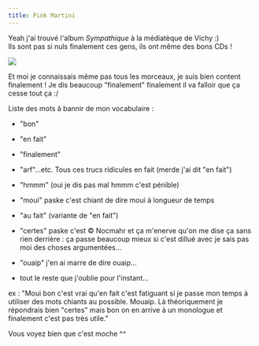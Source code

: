 ```yaml
---
title: Pink Martini
---
```


Yeah j'ai trouvé l'album _Sympathique_ à la médiatèque de Vichy :)  
Ils sont pas si nuls finalement ces gens, ils ont même des bons CDs !  

  
![](http://static.cyprio.net/wtf/old_pics/sympathique.jpg)

  
Et moi je connaissais même pas tous les morceaux, je suis bien content
finalement ! Je dis beaucoup "finalement" finalement il va falloir que ça
cesse tout ça :/

Liste des mots à bannir de mon vocabulaire :  

* "bon"   

* "en fait"   

* "finalement"   

* "arf"...etc. Tous ces trucs ridicules en fait (merde j'ai dit "en fait")   

* "hmmm" (oui je dis pas mal hmmm c'est pénible)   

* "moui" paske c'est chiant de dire moui à longueur de temps   

* "au fait" (variante de "en fait")   

* "certes" paske c'est © Nocmahr et ça m'enerve qu'on me dise ça sans rien derrière : ça passe beaucoup mieux si c'est dillué avec je sais pas moi des choses argumentées...   

* "ouaip" j'en ai marre de dire ouaip...   

* tout le reste que j'oublie pour l'instant...

ex : "Moui bon c'est vrai qu'en fait c'est fatiguant si je passe mon temps à
utiliser des mots chiants au possible. Mouaip. Là théoriquement je répondrais
bien "certes" mais bon on en arrive à un monologue et finalement c'est pas
très utile."

Vous voyez bien que c'est moche ^^

